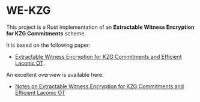 # WE-KZG

This project is a Rust implementation of an **Extractable Witness Encryption for KZG Commitments** scheme.

It is based on the following paper:
- [Extractable Witness Encryption for KZG Commitments
and Efficient Laconic OT](https://eprint.iacr.org/2024/264.pdf).

An excellent overview is available here:
- [Notes on Extractable Witness Encryption for KZG Commitments and Efficient Laconic OT](https://hackmd.io/@letargicus/Hk3rpPnK0)
